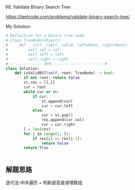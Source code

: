 ## 
98. Validate Binary Search Tree

https://leetcode.com/problems/validate-binary-search-tree/

My Solution

```python
# Definition for a binary tree node.
# class TreeNode(object):
#     def __init__(self, val=0, left=None, right=None):
#         self.val = val
#         self.left = left
#         self.right = right
#----------------迭代------------------------#
class Solution:
    def isValidBST(self, root: TreeNode) -> bool:
        if not root: return False
        st,res = [],[]
        cur = root
        while cur or st:
            if cur:
                st.append(cur)
                cur = cur.left
            else:
                cur = st.pop()
                res.append(cur.val)
                cur = cur.right         
        l = len(res)
        for i in range(1, l):
            if res[i] <= res[i-1]:
                return False
        return True
        
```
## 解题思路
迭代法:中序遍历 + 判断是否是递增数组


